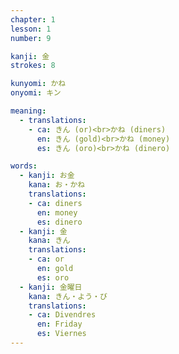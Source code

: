 ```yaml
---
chapter: 1
lesson: 1
number: 9

kanji: 金
strokes: 8

kunyomi: かね
onyomi: キン

meaning:
  - translations:
    - ca: きん (or)<br>かね (diners)
      en: きん (gold)<br>かね (money)
      es: きん (oro)<br>かね (dinero)

words:
  - kanji: お金
    kana: お・かね
    translations:
    - ca: diners
      en: money
      es: dinero
  - kanji: 金
    kana: きん
    translations:
    - ca: or
      en: gold
      es: oro
  - kanji: 金曜日
    kana: きん・よう・び
    translations:
    - ca: Divendres
      en: Friday
      es: Viernes
---
```

